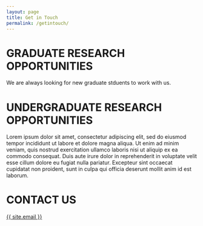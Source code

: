 ```yaml
---
layout: page
title: Get in Touch
permalink: /getintouch/
---
```


# **GRADUATE RESEARCH OPPORTUNITIES**
We are always looking for new graduate stduents to work with us.
# **UNDERGRADUATE RESEARCH OPPORTUNITIES**
Lorem ipsum dolor sit amet, consectetur adipiscing elit, sed do eiusmod tempor incididunt ut labore et dolore magna aliqua. Ut enim ad minim veniam, quis nostrud exercitation ullamco laboris nisi ut aliquip ex ea commodo consequat. Duis aute irure dolor in reprehenderit in voluptate velit esse cillum dolore eu fugiat nulla pariatur. Excepteur sint occaecat cupidatat non proident, sunt in culpa qui officia deserunt mollit anim id est laborum.

# **CONTACT US**
<a href="mailto:{{ site.email }}">{{ site.email }}</a>
